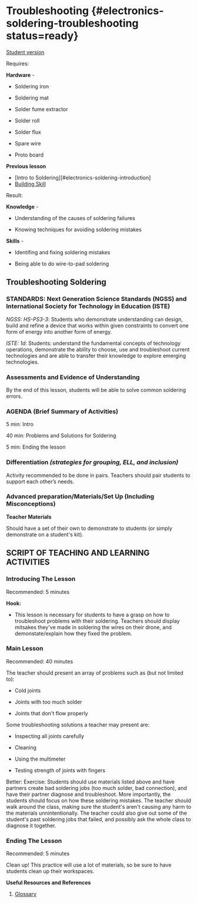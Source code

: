 # Troubleshooting {#electronics-soldering-troubleshooting status=ready}

[Student version](+duckiesky_high_school_student#electronics-soldering-troubleshooting)

<div class='requirements' markdown='1'>

Requires: 

**Hardware** - 

- Soldering iron

- Soldering mat

- Solder fume extractor

- Solder roll

- Solder flux

- Spare wire

- Proto board

**Previous lesson** 

- [Intro to Soldering][#electronics-soldering-introduction]
- [Building Skill](#electronics-soldering-skill)

Result:

**Knowledge** - 

- Understanding of the causes of soldering failures

- Knowing techniques for avoiding soldering mistakes

**Skills** - 

- Identifing and fixing soldering mistakes

- Being able to do wire-to-pad soldering

</div>

## Troubleshooting Soldering

### STANDARDS: Next Generation Science Standards (NGSS) and International Society for Technology in Education (ISTE)

_NGSS: HS-PS3-3_: Students who demonstrate understanding can design, build and refine a device that works within given constraints to convert one form of energy into another form of energy. 

_ISTE: 1d_: Students: understand the fundamental concepts of technology operations, demonstrate the ability to choose, use and troubleshoot current technologies and are able to transfer their knowledge to explore emerging technologies.

### Assessments and Evidence of Understanding

By the end of this lesson, students will be able to solve common soldering errors. 

### AGENDA (Brief Summary of Activities)

5 min: Intro

40 min: Problems and Solutions for Soldering

5 min: Ending the lesson

### Differentiation _(strategies for grouping, ELL, and inclusion)_

Activity recommended to be done in pairs. Teachers should pair students to support each other’s needs.

### Advanced preparation/Materials/Set Up (Including Misconceptions)

**Teacher Materials**

Should have a set of their own to demonstrate to students (or simply demonstrate on a student's kit). 


## SCRIPT OF TEACHING AND LEARNING ACTIVITIES


### Introducing The Lesson

Recommended: 5 minutes

**Hook:** 

- This lesson is necessary for students to have a grasp on how to troubleshoot problems with their soldering. Teachers should display mitsakes they've made in soldering the wires on their drone, and demonstate/explain how they fixed the problem.

### Main Lesson

Recommended: 40 minutes

The teacher should present an array of problems such as (but not limited to):

- Cold joints

- Joints with too much solder

- Joints that don't flow properly

Some troubleshooting solutions a teacher may present are:

- Inspecting all joints carefully

- Cleaning

- Using the multimeter

- Testing strength of joints with fingers


Better: Exercise: Students should use materials listed above and have partners create bad soldering jobs (too much solder, bad connection), and have their partner diagnose and troubleshoot. More importantly, the students should focus on how these soldering mistakes. The teacher should walk around the class, making sure the student's aren't causing any harm to the materials unnintentionally. The teacher could also give out some of the student's past soldering jobs that failed, and possibly ask the whole class to diagnose it together.


### Ending The Lesson

Recommended: 5 minutes

Clean up! This practice will use a lot of materials, so be sure to have students clean up their workspaces.

**Useful Resources and References**

1. [Glossary](https://docs.google.com/document/d/1LJzESfH8VnLDAitNTwwa-iDZs-zY-KM2v1EuWFoLz6A/edit?usp=sharing)
